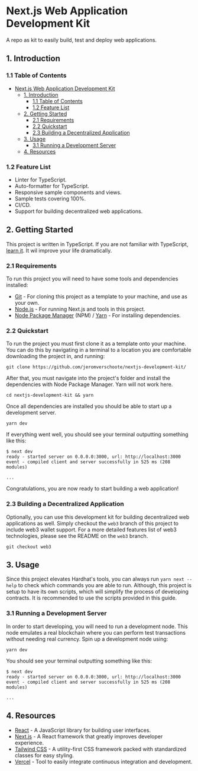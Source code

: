# Next.js Web Application Development Kit

A repo as kit to easily build, test and deploy web applications.

## 1. Introduction

### 1.1 Table of Contents

- [Next.js Web Application Development Kit](#nextjs-web-application-development-kit)
  - [1. Introduction](#1-introduction)
    - [1.1 Table of Contents](#11-table-of-contents)
    - [1.2 Feature List](#12-feature-list)
  - [2. Getting Started](#2-getting-started)
    - [2.1 Requirements](#21-requirements)
    - [2.2 Quickstart](#22-quickstart)
    - [2.3 Building a Decentralized Application](#23-building-a-decentralized-application)
  - [3. Usage](#3-usage)
    - [3.1 Running a Development Server](#31-running-a-development-server)
  - [4. Resources](#4-resources)

### 1.2 Feature List

- Linter for TypeScript.
- Auto-formatter for TypeScript.
- Responsive sample components and views.
- Sample tests covering 100%.
- CI/CD.
- Support for building decentralized web applications.

## 2. Getting Started

This project is written in TypeScript. If you are not familiar with TypeScript, [learn it](https://www.typescriptlang.org/docs/). It wil improve your life dramatically.

### 2.1 Requirements

To run this project you will need to have some tools and dependencies installed:

- [Git](https://git-scm.com/) - For cloning this project as a template to your machine, and use as your own.
- [Node.js](https://nodejs.org/en/) - For running Next.js and tools in this project.
- [Node Package Manager](https://www.npmjs.com/) (NPM) / [Yarn](https://yarnpkg.com/) - For installing dependencies.

### 2.2 Quickstart

To run the project you must first clone it as a template onto your machine. You can do this by navigating in a terminal to a location you are comfortable downloading the project in, and running:

```
git clone https://github.com/jeromverschoote/nextjs-development-kit/
```

After that, you must navigate into the project's folder and install the dependencies with Node Package Manager. Yarn will not work here.

```
cd nextjs-development-kit && yarn
```

Once all dependencies are installed you should be able to start up a development server.

```
yarn dev
```

If everything went well, you should see your terminal outputting something like this:

```
$ next dev
ready - started server on 0.0.0.0:3000, url: http://localhost:3000
event - compiled client and server successfully in 525 ms (208 modules)

...
```

Congratulations, you are now ready to start building a web application!

### 2.3 Building a Decentralized Application

Optionally, you can use this development kit for building decentralized web applications as well. Simply checkout the `web3` branch of this project to include web3 wallet support. For a more detailed features list of web3 technologies, please see the README on the `web3` branch.

```
git checkout web3
```

## 3. Usage

Since this project elevates Hardhat's tools, you can always run `yarn next --help` to check which commands you are able to run. Although, this project is setup to have its own scripts, which will simplify the process of developing contracts. It is recommended to use the scripts provided in this guide.

### 3.1 Running a Development Server

In order to start developing, you will need to run a development node. This node emulates a real blockchain where you can perform test transactions without needing real currency. Spin up a development node using:

```
yarn dev
```

You should see your terminal outputting something like this:

```
$ next dev
ready - started server on 0.0.0.0:3000, url: http://localhost:3000
event - compiled client and server successfully in 525 ms (208 modules)

...
```

## 4. Resources

- [React]() - A JavaScript library for building user interfaces.
- [Next.js]() - A React framework that greatly improves developer experience.
- [Tailwind CSS]() - A utility-first CSS framework packed with standardized classes for easy styling.
- [Vercel]() - Tool to easily integrate continuous integration and development.
